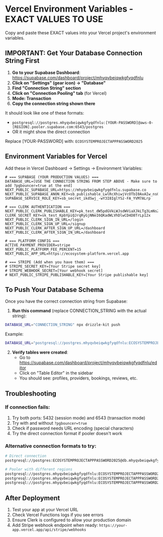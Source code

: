 # Vercel Environment Variables - EXACT VALUES TO USE

Copy and paste these EXACT values into your Vercel project's environment variables.

## IMPORTANT: Get Your Database Connection String First

1. **Go to your Supabase Dashboard**: https://supabase.com/dashboard/project/mhyqvbeiqwkgfyqdfnlu
2. **Click on "Settings" (gear icon) → "Database"**
3. **Find "Connection String" section**
4. **Click on "Connection Pooling" tab** (for Vercel)
5. **Mode: Transaction**
6. **Copy the connection string shown there**

It should look like one of these formats:
- `postgresql://postgres.mhyqvbeiqwkgfyqdfnlu:[YOUR-PASSWORD]@aws-0-[REGION].pooler.supabase.com:6543/postgres`
- OR it might show the direct connection

Replace [YOUR-PASSWORD] with: `ECOSYSTEMPROJECTAPPPASSWORD2025`

## Environment Variables for Vercel

Add these in Vercel Dashboard → Settings → Environment Variables:

```env
# === SUPABASE (YOUR PRODUCTION VALUES) ===
DATABASE_URL=[USE THE CONNECTION STRING FROM STEP ABOVE - Make sure to add ?pgbouncer=true at the end]
NEXT_PUBLIC_SUPABASE_URL=https://mhyqvbeiqwkgfyqdfnlu.supabase.co
NEXT_PUBLIC_SUPABASE_ANON_KEY=sb_publishable_LwlRcXhiwjVcOTbI0AxAIw_nsGSTMYo
SUPABASE_SERVICE_ROLE_KEY=sb_secret_ikdSwj_-wY3I8IglYSz-FA_YVM7ALrp

# === CLERK AUTHENTICATION ===
NEXT_PUBLIC_CLERK_PUBLISHABLE_KEY=pk_test_dW5pdGVkLWJsdWViaXJkLTg3LmNsZXJrLmFjY291bnRzLmRldiQ
CLERK_SECRET_KEY=sk_test_KpbYpiQJrqRyGjNNeI6QKadWLVhDlwCD4D8TrLp12x
NEXT_PUBLIC_CLERK_SIGN_IN_URL=/login
NEXT_PUBLIC_CLERK_SIGN_UP_URL=/signup
NEXT_PUBLIC_CLERK_AFTER_SIGN_UP_URL=/dashboard
NEXT_PUBLIC_CLERK_AFTER_SIGN_IN_URL=/dashboard

# === PLATFORM CONFIG ===
ACTIVE_PAYMENT_PROVIDER=stripe
NEXT_PUBLIC_PLATFORM_FEE_PERCENT=15
NEXT_PUBLIC_APP_URL=https://ecosystem-platform.vercel.app

# === STRIPE (Add when you have them) ===
# STRIPE_SECRET_KEY=[Your Stripe secret key]
# STRIPE_WEBHOOK_SECRET=[Your webhook secret]
# NEXT_PUBLIC_STRIPE_PUBLISHABLE_KEY=[Your Stripe publishable key]
```

## To Push Your Database Schema

Once you have the correct connection string from Supabase:

1. **Run this command** (replace CONNECTION_STRING with the actual string):
```bash
DATABASE_URL="CONNECTION_STRING" npx drizzle-kit push
```

Example:
```bash
DATABASE_URL="postgresql://postgres.mhyqvbeiqwkgfyqdfnlu:ECOSYSTEMPROJECTAPPPASSWORD2025@aws-0-us-east-1.pooler.supabase.com:6543/postgres" npx drizzle-kit push
```

2. **Verify tables were created**:
   - Go to https://supabase.com/dashboard/project/mhyqvbeiqwkgfyqdfnlu/editor
   - Click on "Table Editor" in the sidebar
   - You should see: profiles, providers, bookings, reviews, etc.

## Troubleshooting

### If connection fails:
1. Try both ports: 5432 (session mode) and 6543 (transaction mode)
2. Try with and without `?pgbouncer=true`
3. Check if password needs URL encoding (special characters)
4. Try the direct connection format if pooler doesn't work

### Alternative connection formats to try:
```bash
# Direct connection
postgresql://postgres:ECOSYSTEMPROJECTAPPPASSWORD2025@db.mhyqvbeiqwkgfyqdfnlu.supabase.co:5432/postgres

# Pooler with different regions
postgresql://postgres.mhyqvbeiqwkgfyqdfnlu:ECOSYSTEMPROJECTAPPPASSWORD2025@aws-0-us-east-1.pooler.supabase.com:6543/postgres
postgresql://postgres.mhyqvbeiqwkgfyqdfnlu:ECOSYSTEMPROJECTAPPPASSWORD2025@aws-0-us-west-1.pooler.supabase.com:6543/postgres
postgresql://postgres.mhyqvbeiqwkgfyqdfnlu:ECOSYSTEMPROJECTAPPPASSWORD2025@aws-0-eu-west-1.pooler.supabase.com:6543/postgres
```

## After Deployment

1. Test your app at your Vercel URL
2. Check Vercel Functions logs if you see errors
3. Ensure Clerk is configured to allow your production domain
4. Add Stripe webhook endpoint when ready: `https://your-app.vercel.app/api/stripe/webhooks`